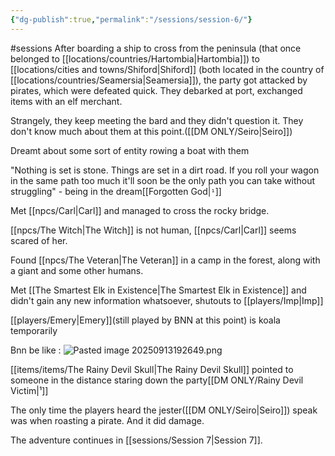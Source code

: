 ```yaml
---
{"dg-publish":true,"permalink":"/sessions/session-6/"}
---
```


#sessions
After boarding a ship to cross from the peninsula (that once belonged to [[locations/countries/Hartombia\|Hartombia]]) to [[locations/cities and towns/Shiford\|Shiford]] (both located in the country of [[locations/countries/Seamersia\|Seamersia]]), the party got attacked by pirates, which were defeated quick.
They debarked at port, exchanged items with an elf merchant.

Strangely, they keep meeting the bard and they didn't question it. They don't know much about them at this point.([[DM ONLY/Seiro\|Seiro]])

Dreamt about some sort of entity rowing a boat with them

"Nothing is set is stone. Things are set in a dirt road. If you roll your wagon in the same path too much it'll soon be the only path you can take without struggling" - being in the dream[[Forgotten God|`¹`]]

Met [[npcs/Carl\|Carl]] and managed to cross the rocky bridge.

[[npcs/The Witch\|The Witch]] is not human, [[npcs/Carl\|Carl]] seems scared of her.

Found [[npcs/The Veteran\|The Veteran]] in a camp in the forest, along with a giant and some other humans.

Met [[The Smartest Elk in Existence\|The Smartest Elk in Existence]] and didn't gain any new information whatsoever, shutouts to [[players/Imp\|Imp]]

[[players/Emery\|Emery]](still played by BNN at this point) is koala temporarily

Bnn be like :
![Pasted image 20250913192649.png](/img/user/sessions/image%20files/Pasted%20image%2020250913192649.png)

[[items/items/The Rainy Devil Skull\|The Rainy Devil Skull]] pointed to someone in the distance staring down the party[[DM ONLY/Rainy Devil Victim\|¹]]

The only time the players heard the jester([[DM ONLY/Seiro\|Seiro]]) speak was when roasting a pirate. And it did damage.

The adventure continues in [[sessions/Session 7\|Session 7]].